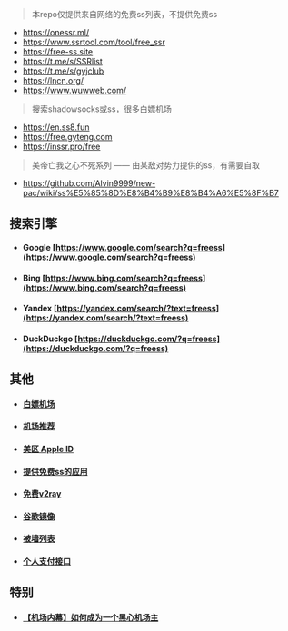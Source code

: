 > 本repo仅提供来自网络的免费ss列表，不提供免费ss
* https://onessr.ml/
* https://www.ssrtool.com/tool/free_ssr
* https://free-ss.site
* https://t.me/s/SSRlist
* https://t.me/s/gyjclub
* https://lncn.org/
* https://www.wuwweb.com/

> 搜索shadowsocks或ss，很多白嫖机场

* https://en.ss8.fun
* https://free.gyteng.com
* https://inssr.pro/free

> 美帝亡我之心不死系列 —— 由某敌对势力提供的ss，有需要自取

* https://github.com/Alvin9999/new-pac/wiki/ss%E5%85%8D%E8%B4%B9%E8%B4%A6%E5%8F%B7

## 搜索引擎

* #### Google     [https://www.google.com/search?q=freess](https://www.google.com/search?q=freess)
* #### Bing       [https://www.bing.com/search?q=freess](https://www.bing.com/search?q=freess)
* #### Yandex     [https://yandex.com/search/?text=freess](https://yandex.com/search/?text=freess)
* #### DuckDuckgo [https://duckduckgo.com/?q=freess](https://duckduckgo.com/?q=freess)

## 其他

* #### [白嫖机场](https://github.com/max2max/freess/blob/master/%E7%99%BD%E5%AB%96%E6%9C%BA%E5%9C%BA.md)
* #### [机场推荐](https://github.com/max2max/freess/blob/master/%E6%9C%BA%E5%9C%BA%E9%80%89%E6%8B%A9.md)
* #### [美区 Apple ID](https://github.com/max2max/freess/blob/master/%E7%BE%8E%E5%8C%BAid.md)
* #### [提供免费ss的应用](https://github.com/max2max/freess/blob/master/app.md)
* #### [免费v2ray](https://github.com/max2max/freess/blob/master/v2ray.md)
* #### [谷歌镜像](https://github.com/max2max/freess/blob/master/%E8%B0%B7%E6%AD%8C%26%E8%B0%B7%E6%AD%8C%E5%AD%A6%E6%9C%AF%E9%95%9C%E5%83%8F.md)
* #### [被墙列表](https://github.com/max2max/freess/blob/master/%E8%A2%AB%E5%A2%99%E5%88%97%E8%A1%A8.md)
* #### [个人支付接口](https://github.com/max2max/freess/blob/master/%E4%B8%AA%E4%BA%BA%E6%94%AF%E4%BB%98%E6%8E%A5%E5%8F%A3.md)


## 特别
* #### [【机场内幕】如何成为一个黑心机场主](https://github.com/max2max/freess/blob/master/%E6%9C%BA%E5%9C%BA%E6%90%AD%E5%BB%BA.md)
